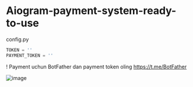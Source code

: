 # Aiogram-payment-system-ready-to-use
config.py
```python
TOKEN = ''
PAYMENT_TOKEN = ''
```
! Payment uchun BotFather dan payment token oling https://t.me/BotFather 

![image](https://github.com/themusharraf/PaymentBot/assets/122869450/78a4b42c-1613-4b37-8160-c82b51e025d8)

